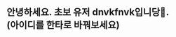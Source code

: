 ## 안녕하세요. 초보 유저 dnvkfnvk입니당🌱.<br>(아이디를 한타로 바꿔보세요)

<!--
**dnvkfnvk/dnvkfnvk** is a ✨ _special_ ✨ repository because its `README.md` (this file) appears on your GitHub profile.

Here are some ideas to get you started:

- 🔭 I’m currently working on ...
- 🌱 I’m currently learning ...
- 👯 I’m looking to collaborate on ...
- 🤔 I’m looking for help with ...
- 💬 Ask me about ...
- 📫 How to reach me: ...
- 😄 Pronouns: ...
- ⚡ Fun fact: ...
-->
